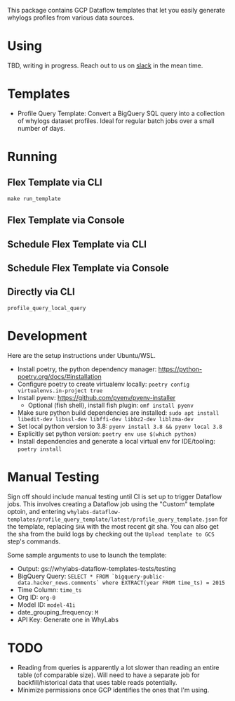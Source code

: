 
This package contains GCP Dataflow templates that let you easily generate whylogs profiles from various data sources.

# Using

TBD, writing in progress. Reach out to us on [slack](https://whylabs.ai/slack-community) in the mean time.

# Templates

- Profile Query Template: Convert a BigQuery SQL query into a collection of whylogs dataset profiles. Ideal for regular batch jobs over a small number of days.



# Running

## Flex Template via CLI
`make run_template`

## Flex Template via Console

## Schedule Flex Template via CLI 

## Schedule Flex Template via Console

## Directly via CLI
`profile_query_local_query`



# Development
Here are the setup instructions under Ubuntu/WSL.

- Install poetry, the python dependency manager: https://python-poetry.org/docs/#installation
- Configure poetry to create virtualenv locally: `poetry config virtualenvs.in-project true`
- Install pyenv: https://github.com/pyenv/pyenv-installer
  - Optional (fish shell), install fish plugin: `omf install pyenv`
- Make sure python build dependencies are installed: `sudo apt install libedit-dev libssl-dev libffi-dev libbz2-dev liblzma-dev`
- Set local python version to 3.8: `pyenv install 3.8 && pyenv local 3.8`
- Explicitly set python version: `poetry env use $(which python)`
- Install dependencies and generate a local virtual env for IDE/tooling: `poetry install`


# Manual Testing
Sign off should include manual testing until CI is set up to trigger Dataflow jobs. This involves creating a Dataflow job using the "Custom" template optoin, and entering `whylabs-dataflow-templates/profile_query_template/latest/profile_query_template.json` for the template, replacing `SHA` with the most recent git sha. You can also get the sha from the build logs by checking out the `Upload template to GCS` step's commands.

Some sample arguments to use to launch the template:
- Output: gs://whylabs-dataflow-templates-tests/testing
- BigQuery Query: ``SELECT * FROM `bigquery-public-data.hacker_news.comments` where EXTRACT(year FROM time_ts) = 2015``
- Time Column: `time_ts`
- Org ID: `org-0`
- Model ID: `model-41i`
- date_grouping_frequency: `M`
- API Key: Generate one in WhyLabs

# TODO
- Reading from queries is apparently a lot slower than reading an entire table (of comparable size). Will need to have a separate job for backfill/historical data that uses table reads potentially.
- Minimize permissions once GCP identifies the ones that I'm using.



